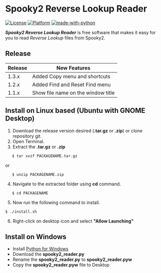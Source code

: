 # Spooky2 Reverse Lookup Reader
[![License](https://img.shields.io/badge/License-GPLv3-blue.svg)](https://www.gnu.org/licenses/gpl-3.0.en.html)
[![Platform](https://img.shields.io/badge/Platform-Linux64%20%7C%20Win64-blue.svg)]()
[![made-with-python](https://img.shields.io/badge/Made%20with-Python%20%7C%20Tkinter-blue)](https://www.python.org/)


<b><i>Spooky2 Reverse Lookup Reader</i></b>  is free software that makes it easy for you to read <i>Reverse Lookup</i> files from Spooky2.

## Release
| Release | New Features |
| ------- | ------------ |
| 1.3.x | Added Copy menu and shortcuts |
| 1.2.x | Added Find and Reset Find menu|
| 1.1.x| Show file name on the window title|

## Install on Linux based (Ubuntu with GNOME Desktop)
1. Download the release version desired (<b>.tar.gz</b> or <b>.zip</b>) or clone repository git.
2. Open Terminal.
3. Extract the <b>.tar.gz</b> or <b>.zip</b>
```
   $ tar xvzf PACKAGENAME.tar.gz
```
or
```
   $ unzip PACKAGENAME.zip
```
4. Navigate to the extracted folder using <b>cd</b> command.
```
   $ cd PACKAGENAME
```
5. Now run the following command to install.

```
$ ./install.sh
```

6. Right-click on desktop icon and select <b>"Allow Launching"</b>


## Install on Windows
- Install [Python for Windows](https://www.python.org/downloads/windows/)
- Download the <b>spooky2_reader.py</b>
- Rename the <b>spooky2_reader.py</b> to <b>spooky2_reader.pyw</b>
- Copy the <b>spooky2_reader.pyw</b> file to Desktop
